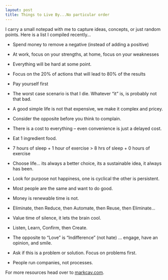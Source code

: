 ```yaml
---
layout: post
title: Things to Live By...No particular order
---
```


I carry a small notepad with me to capture ideas, concepts, or just random points. Here is a list I compiled recently…   
    
* Spend money to remove a negative (instead of adding a positive)

* At work, focus on your strengths, at home, focus on your weaknesses

* Everything will be hard at some point.

* Focus on the 20% of actions that will lead to 80% of the results

* Pay yourself first

* The worst case scenario is that I die. Whatever “it” is, is probably not that bad.

* A good simple life is not that expensive, we make it complex and pricey.

* Consider the opposite before you think to complain.

* There is a cost to everything – even convenience is just a delayed cost.

* Eat 1 ingredient food.

* 7 hours of sleep + 1 hour of exercise > 8 hrs of sleep + 0 hours of exercise

* Choose life… its always a better choice, its a sustainable idea, it always has been.

* Look for purpose not happiness, one is cyclical the other is persistent.

* Most people are the same and want to do good.

* Money is renewable time is not.

* Eliminate, then Reduce, then Automate, then Reuse, then Eliminate…

* Value time of silence, it lets the brain cool.

* Listen, Learn, Confirm, then Create.

* The opposite to “Love” is “Indifference” (not hate) … engage, have an opinion, and smile.

* Ask if this is a problem or solution. Focus on problems first.

* People run companies, not processes.

For more resources head over to [markcav.com](http://markcav.com).
